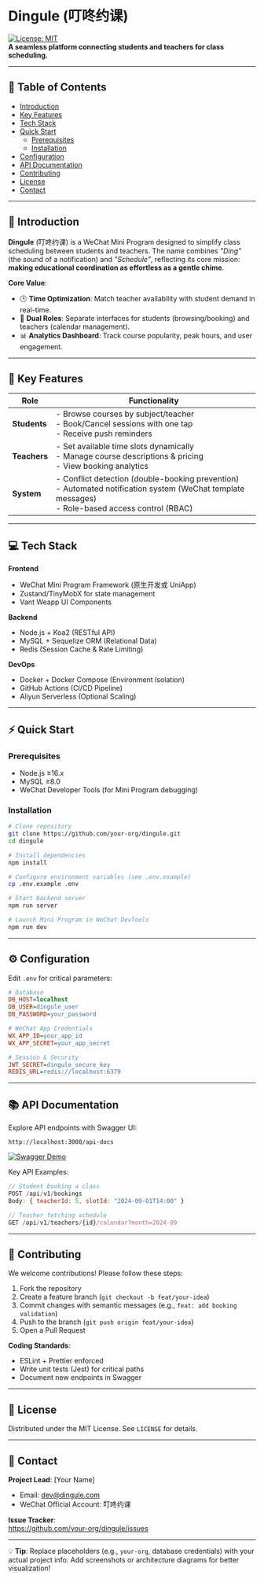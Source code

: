 # Dingule (叮咚约课)  
[![License: MIT](https://img.shields.io/badge/License-MIT-blue.svg)](https://opensource.org/licenses/MIT)  
**A seamless platform connecting students and teachers for class scheduling.**  

---

## 📖 Table of Contents  
- [Introduction](#-introduction)  
- [Key Features](#-key-features)  
- [Tech Stack](#-tech-stack)  
- [Quick Start](#-quick-start)  
  - [Prerequisites](#prerequisites)  
  - [Installation](#installation)  
- [Configuration](#-configuration)  
- [API Documentation](#-api-documentation)  
- [Contributing](#-contributing)  
- [License](#-license)  
- [Contact](#-contact)  

---

## 🌟 Introduction  
**Dingule** (叮咚约课) is a WeChat Mini Program designed to simplify class scheduling between students and teachers. The name combines *"Ding"* (the sound of a notification) and *"Schedule"*, reflecting its core mission: **making educational coordination as effortless as a gentle chime**.  

**Core Value**:  
- 🕒 **Time Optimization**: Match teacher availability with student demand in real-time.  
- 🎯 **Dual Roles**: Separate interfaces for students (browsing/booking) and teachers (calendar management).  
- 📊 **Analytics Dashboard**: Track course popularity, peak hours, and user engagement.  

---

## 🚀 Key Features  
| Role         | Functionality                              |  
|--------------|--------------------------------------------|  
| **Students** | - Browse courses by subject/teacher<br>- Book/Cancel sessions with one tap<br>- Receive push reminders |  
| **Teachers** | - Set available time slots dynamically<br>- Manage course descriptions & pricing<br>- View booking analytics |  
| **System**   | - Conflict detection (double-booking prevention)<br>- Automated notification system (WeChat template messages)<br>- Role-based access control (RBAC) |  

---

## 💻 Tech Stack  
**Frontend**  
- WeChat Mini Program Framework (原生开发或 UniApp)  
- Zustand/TinyMobX for state management  
- Vant Weapp UI Components  

**Backend**  
- Node.js + Koa2 (RESTful API)  
- MySQL + Sequelize ORM (Relational Data)  
- Redis (Session Cache & Rate Limiting)  

**DevOps**  
- Docker + Docker Compose (Environment Isolation)  
- GitHub Actions (CI/CD Pipeline)  
- Aliyun Serverless (Optional Scaling)  

---

## ⚡ Quick Start  

### Prerequisites  
- Node.js ≥16.x  
- MySQL ≥8.0  
- WeChat Developer Tools (for Mini Program debugging)  

### Installation  
```bash  
# Clone repository  
git clone https://github.com/your-org/dingule.git  
cd dingule  

# Install dependencies  
npm install  

# Configure environment variables (see .env.example)  
cp .env.example .env  

# Start backend server  
npm run server  

# Launch Mini Program in WeChat DevTools  
npm run dev  
```

---

## ⚙️ Configuration  
Edit `.env` for critical parameters:  
```ini  
# Database  
DB_HOST=localhost  
DB_USER=dingule_user  
DB_PASSWORD=your_password  

# WeChat App Credentials  
WX_APP_ID=your_app_id  
WX_APP_SECRET=your_app_secret  

# Session & Security  
JWT_SECRET=dingule_secure_key  
REDIS_URL=redis://localhost:6379  
```

---

## 📚 API Documentation  
Explore API endpoints with Swagger UI:  
```  
http://localhost:3000/api-docs  
```  
[![Swagger Demo](https://img.shields.io/badge/Swagger-UI-%2385EA2D.svg)](http://localhost:3000/api-docs)  

Key API Examples:  
```javascript  
// Student booking a class  
POST /api/v1/bookings  
Body: { teacherId: 5, slotId: "2024-09-01T14:00" }  

// Teacher fetching schedule  
GET /api/v1/teachers/{id}/calendar?month=2024-09  
```

---

## 🤝 Contributing  
We welcome contributions! Please follow these steps:  
1. Fork the repository  
2. Create a feature branch (`git checkout -b feat/your-idea`)  
3. Commit changes with semantic messages (e.g., `feat: add booking validation`)  
4. Push to the branch (`git push origin feat/your-idea`)  
5. Open a Pull Request  

**Coding Standards**:  
- ESLint + Prettier enforced  
- Write unit tests (Jest) for critical paths  
- Document new endpoints in Swagger  

---

## 📜 License  
Distributed under the MIT License. See `LICENSE` for details.  

---

## 📧 Contact  
**Project Lead**: [Your Name]  
- Email: dev@dingule.com  
- WeChat Official Account: 叮咚约课  

**Issue Tracker**:  
https://github.com/your-org/dingule/issues  

---

💡 **Tip**: Replace placeholders (e.g., `your-org`, database credentials) with your actual project info. Add screenshots or architecture diagrams for better visualization!  

